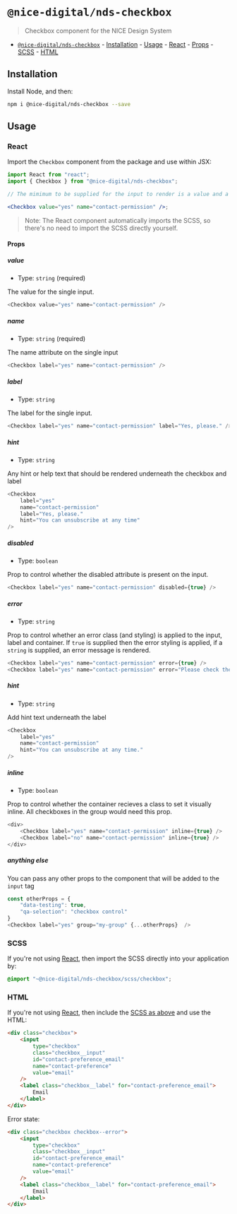 # `@nice-digital/nds-checkbox`

> Checkbox component for the NICE Design System

- [`@nice-digital/nds-checkbox`](#nice-digitalcheckbox) - [Installation](#installation) - [Usage](#usage) - [React](#react) - [Props](#props) - [SCSS](#scss) - [HTML](#html)

## Installation

Install Node, and then:

```sh
npm i @nice-digital/nds-checkbox --save
```

## Usage

### React

Import the `Checkbox` component from the package and use within JSX:

```jsx
import React from "react";
import { Checkbox } from "@nice-digital/nds-checkbox";

// The mimimum to be supplied for the input to render is a value and a name

<Checkbox value="yes" name="contact-permission" />;
```

> Note: The React component automatically imports the SCSS, so there's no need to import the SCSS directly yourself.

#### Props

##### value

- Type: `string` (required)

The value for the single input.

```js
<Checkbox value="yes" name="contact-permission" />
```

##### name

- Type: `string` (required)

The name attribute on the single input

```js
<Checkbox label="yes" name="contact-permission" />
```

##### label

- Type: `string`

The label for the single input.

```js
<Checkbox label="yes" name="contact-permission" label="Yes, please." />
```

##### hint

- Type: `string`

Any hint or help text that should be rendered underneath the checkbox and label

```js
<Checkbox
	label="yes"
	name="contact-permission"
	label="Yes, please."
	hint="You can unsubscribe at any time"
/>
```

##### disabled

- Type: `boolean`

Prop to control whether the disabled attribute is present on the input.

```js
<Checkbox label="yes" name="contact-permission" disabled={true} />
```

##### error

- Type: `string`

Prop to control whether an error class (and styling) is applied to the input, label and container. If `true` is supplied then the error styling is applied, if a `string` is supplied, an error message is rendered.

```js
<Checkbox label="yes" name="contact-permission" error={true} />
<Checkbox label="yes" name="contact-permission" error="Please check the terms and conditions" />
```

##### hint

- Type: `string`

Add hint text underneath the label

```js
<Checkbox
	label="yes"
	name="contact-permission"
	hint="You can unsubscribe at any time."
/>
```

##### inline

- Type: `boolean`

Prop to control whether the container recieves a class to set it visually inline. All checkboxes in the group would need this prop.

```js
<div>
	<Checkbox label="yes" name="contact-permission" inline={true} />
	<Checkbox label="no" name="contact-permission" inline={true} />
</div>
```

##### anything else

You can pass any other props to the component that will be added to the `input` tag

```js
const otherProps = {
	"data-testing": true,
	"qa-selection": "checkbox control"
}
<Checkbox label="yes" group="my-group" {...otherProps}  />
```

### SCSS

If you're not using [React](#react), then import the SCSS directly into your application by:

```scss
@import "~@nice-digital/nds-checkbox/scss/checkbox";
```

### HTML

If you're not using [React](#react), then include the [SCSS as above](#scss) and use the HTML:

```html
<div class="checkbox">
	<input
		type="checkbox"
		class="checkbox__input"
		id="contact-preference_email"
		name="contact-preference"
		value="email"
	/>
	<label class="checkbox__label" for="contact-preference_email">
		Email
	</label>
</div>
```

Error state:

```html
<div class="checkbox checkbox--error">
	<input
		type="checkbox"
		class="checkbox__input"
		id="contact-preference_email"
		name="contact-preference"
		value="email"
	/>
	<label class="checkbox__label" for="contact-preference_email">
		Email
	</label>
</div>
```
